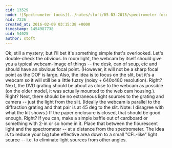 ```yaml
---
cid: 13529
node: ![Spectrometer focus](../notes/stoft/05-03-2013/spectrometer-focus)
nid: 7226
created_at: 2016-02-09 03:15:38 +0000
timestamp: 1454987738
uid: 54025
author: stoft
---
```


Ok, still a mystery; but I'll bet it's something simple that's overlooked. Let's double-check the obvious. In room light, the webcam by itself should give you a typical webcam-image of things -- the desk, can of soup, etc and should have an obvious focal point. (However, it will not be a sharp focal point as the DOF is large. Also, the idea is to focus on the slit, but it's a webcam so it will still be a little fuzzy (noisy + 640x480 resolution). Right? Next, the DVD grating should be about as close to the webcam as possible (on the older model, it was actually mounted to the web cam housing.). RIght? Next, there should be no extraneous light sources to the grating and camera -- just the light from the slit. (Ideally the webcam is parallel to the diffraction grating and that pair is at 45 deg to the slit. Note: I disagree with what the kit shows.) If the paper enclosure is closed, that should be good enough. Right? If you can, make a simple baffle out of cardboard or something with 2-in or so home in it. Place that between the flourescent light and the spectrometer -- at a distance from the spectrometer. The idea is to reduce your big tube effective area down to a small "CFL-like" light source -- i.e. to eliminate light sources from other angles.